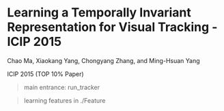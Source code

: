 # Learning a Temporally Invariant Representation for Visual Tracking - ICIP 2015

Chao Ma, Xiaokang Yang, Chongyang Zhang, and Ming-Hsuan Yang

ICIP 2015 (TOP 10% Paper)


> main entrance: run_tracker

> learning features in ./Feature
